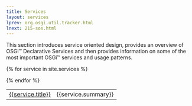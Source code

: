 ```yaml
---
title: Services 
layout: services
lprev: org.osgi.util.tracker.html 
lnext: 215-sos.html
---
```


This section introduces service oriented design, provides an overview of OSGi™ Declarative Services and then provides information on some of the most important OSGi™ services and usage patterns. 

<div>
<table>

{% for service in site.services %}<tr><td><a href="{{service.url}}">{{service.title}}</a></td><td>{{service.summary}}</td></tr>
{% endfor %}

</table>
</div>
